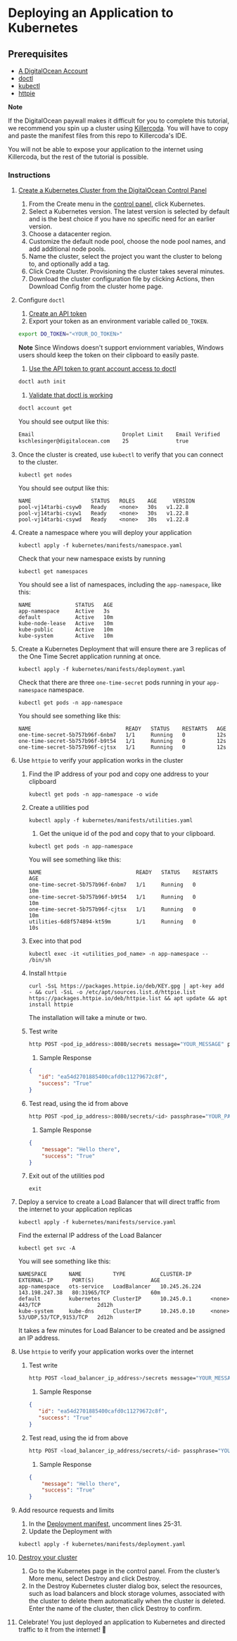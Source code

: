 # Deploying an Application to Kubernetes

## Prerequisites
- [A DigitalOcean Account](https://cloud.digitalocean.com/registrations/new)
- [doctl](https://docs.digitalocean.com/reference/doctl/how-to/install/)
- [kubectl](https://kubernetes.io/docs/tasks/tools/)
- [httpie](https://httpie.io/docs/cli/installation)

**Note**

If the DigitalOcean paywall makes it difficult for you to complete this tutorial, we recommend you spin up a cluster using [Killercoda](https://killercoda.com/playgrounds/scenario/kubernetes). You will have to copy and paste the manifest files from this repo to Killercoda's IDE. 

You will not be able to expose your application to the internet using Killercoda, but the rest of the tutorial is possible. 

### Instructions
1. [Create a Kubernetes Cluster from the DigitalOcean Control Panel](https://docs.digitalocean.com/products/kubernetes/how-to/create-clusters/)
    1. From the Create menu in the [control panel](https://cloud.digitalocean.com/), click Kubernetes.
    1. Select a Kubernetes version. The latest version is selected by default and is the best choice if you have no specific need for an earlier version.
    1. Choose a datacenter region.
    1. Customize the default node pool, choose the node pool names, and add additional node pools.
    1. Name the cluster, select the project you want the cluster to belong to, and optionally add a tag.
    1. Click Create Cluster. Provisioning the cluster takes several minutes.
    1. Download the cluster configuration file by clicking Actions, then Download Config from the cluster home page.

1.  Configure `doctl` 
    1. [Create an API token](https://cloud.digitalocean.com/account/api/)
    1. Export your token as an environment variable called `DO_TOKEN`.
    ```sh
    export DO_TOKEN="<YOUR_DO_TOKEN>"
    ```
    **Note**
     Since Windows doesn't support enviornment variables, Windows users should keep the token on their clipboard to easily paste.
    1. [Use the API token to grant account access to doctl](https://docs.digitalocean.com/reference/doctl/how-to/install/#step-3-use-the-api-token-to-grant-account-access-to-doctl)
    ```sh
    doctl auth init 
    ```
    1. [Validate that doctl is working](https://docs.digitalocean.com/reference/doctl/how-to/install/#step-4-validate-that-doctl-is-working)
    ```sh
    doctl account get
    ```

    You should see output like this: 

    ```sh
    Email                            Droplet Limit    Email Verified    UUID                                    Status
    kschlesinger@digitalocean.com    25               true              4ba4b281-ie98-4888-a843-2365cf961232    active
    ```

1. Once the cluster is created, use `kubectl` to verify that you can connect to the cluster. 
    ```shell
    kubectl get nodes
    ```

    You should see output like this: 
    ```shell
    NAME                   STATUS   ROLES    AGE     VERSION
    pool-vj14tarbi-csyw0   Ready    <none>   30s   v1.22.8
    pool-vj14tarbi-csyw1   Ready    <none>   30s   v1.22.8
    pool-vj14tarbi-csywd   Ready    <none>   30s   v1.22.8
    ```

1. Create a namespace where you will deploy your application
    ```shell
    kubectl apply -f kubernetes/manifests/namespace.yaml
    ```

    Check that your new namespace exists by running 
    ```shell
    kubectl get namespaces
    ```

    You should see a list of namespaces, including the `app-namespace`, like this:
    ```shell
    NAME              STATUS   AGE
    app-namespace     Active   3s
    default           Active   10m
    kube-node-lease   Active   10m
    kube-public       Active   10m
    kube-system       Active   10m
    ```
1. Create a Kubernetes Deployment that will ensure there are 3 replicas of the One Time Secret application running at once.
    ```shell
    kubectl apply -f kubernetes/manifests/deployment.yaml
    ```
    Check that there are three `one-time-secret` pods running in your `app-namespace` namespace.
    ```shell
    kubectl get pods -n app-namespace
    ```
    You should see something like this:
    ```shell
    NAME                              READY   STATUS    RESTARTS   AGE
    one-time-secret-5b757b96f-6nbm7   1/1     Running   0          12s
    one-time-secret-5b757b96f-b9t54   1/1     Running   0          12s
    one-time-secret-5b757b96f-cjtsx   1/1     Running   0          12s
    ```

1. Use `httpie` to verify your application works in the cluster 
    1. Find the IP address of your pod and copy one address to your clipboard
        ```shell
        kubectl get pods -n app-namespace -o wide
        ```
    1. Create a utilities pod
        ```shell
        kubectl apply -f kubernetes/manifests/utilities.yaml
        ```
        1. Get the unique id of the pod and copy that to your clipboard.
        ```shell
        kubectl get pods -n app-namespace
        ```
        
        You will see something like this:
        
        ```shell
        NAME                              READY   STATUS    RESTARTS   AGE
        one-time-secret-5b757b96f-6nbm7   1/1     Running   0          10m
        one-time-secret-5b757b96f-b9t54   1/1     Running   0          10m
        one-time-secret-5b757b96f-cjtsx   1/1     Running   0          10m
        utilities-6d8f574894-kt59m        1/1     Running   0          10s
        ```
    1. Exec into that pod 
        ```shell
        kubectl exec -it <utilities_pod_name> -n app-namespace -- /bin/sh
        ```
    1. Install `httpie`
        ```shell
        curl -SsL https://packages.httpie.io/deb/KEY.gpg | apt-key add - && curl -SsL -o /etc/apt/sources.list.d/httpie.list https://packages.httpie.io/deb/httpie.list && apt update && apt install httpie
        ```
        The installation will take a minute or two. 
    1.  Test write 
        ```bash
        http POST <pod_ip_address>:8080/secrets message="YOUR_MESSAGE" passphrase="YOUR_PASSPHRASE"
        ```
        1. Sample Response
        ```json
        {
           "id": "ea54d2701885400cafd0c11279672c8f",
           "success": "True"
        }
        ```
    1. Test read, using the id from above
        ```bash
        http POST <pod_ip_address>:8080/secrets/<id> passphrase="YOUR_PASSPHRASE"
        ```
        1. Sample Response
        ```json
        {
            "message": "Hello there",
            "success": "True"
        }
        ```
    1. Exit out of the utilities pod
        ```shell
        exit
        ```

1. Deploy a service to create a Load Balancer that will direct traffic from the internet to your application replicas 
    ```shell
    kubectl apply -f kubernetes/manifests/service.yaml
    ```
    Find the external IP address of the Load Balancer
    ```shell
    kubectl get svc -A
    ```
    You will see something like this:
    ```shell
    NAMESPACE       NAME          TYPE           CLUSTER-IP      EXTERNAL-IP      PORT(S)                  AGE
    app-namespace   ots-service   LoadBalancer   10.245.26.224   143.198.247.38   80:31965/TCP             60m
    default         kubernetes    ClusterIP      10.245.0.1      <none>           443/TCP                  2d12h
    kube-system     kube-dns      ClusterIP      10.245.0.10     <none>           53/UDP,53/TCP,9153/TCP   2d12h
    ```
    It takes a few minutes for Load Balancer to be created and be assigned an IP address. 


1. Use `httpie` to verify your application works over the internet
    1.  Test write 
        ```bash
        http POST <load_balancer_ip_address>/secrets message="YOUR_MESSAGE" passphrase="YOUR_PASSPHRASE"
        ```
        1. Sample Response
        ```json
        {
           "id": "ea54d2701885400cafd0c11279672c8f",
           "success": "True"
        }
        ```
    1. Test read, using the id from above
        ```bash
        http POST <load_balancer_ip_address/secrets/<id> passphrase="YOUR_PASSPHRASE"
        ```
        1. Sample Response
        ```json
        {
            "message": "Hello there",
            "success": "True"
        }
        ```

1. Add resource requests and limits
    1. In the [Deployment manifest](./manifests/deployment.yaml), uncomment lines 25-31.
    1. Update the Deployment with 
    ```shell
    kubectl apply -f kubernetes/manifests/deployment.yaml
    ```

1. [Destroy your cluster](https://docs.digitalocean.com/products/kubernetes/how-to/destroy-clusters/)
    1. Go to the Kubernetes page in the control panel. From the cluster’s More menu, select Destroy and click Destroy. 
    1. In the Destroy Kubernetes cluster dialog box, select the resources, such as load balancers and block storage volumes, associated with the cluster to delete them automatically when the cluster is deleted. Enter the name of the cluster, then click Destroy to confirm.

1. Celebrate! You just deployed an application to Kubernetes and directed traffic to it from the internet! 🎉






